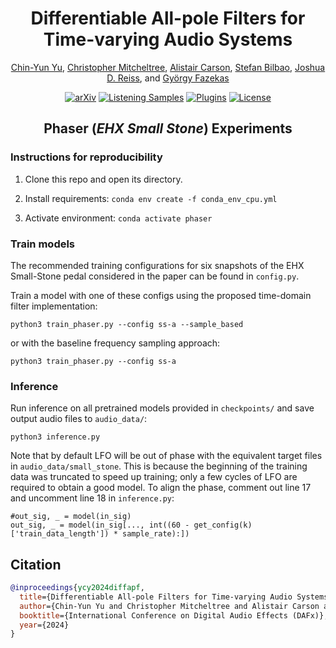 <div align="center">
<h1>Differentiable All-pole Filters for Time-varying Audio Systems</h1>

<p>
    <a href="https://yoyololicon.github.io/" target=”_blank”>Chin-Yun Yu</a>,
    <a href="https://christhetr.ee/" target=”_blank”>Christopher Mitcheltree</a>,
    <a href="https://www.linkedin.com/in/alistair-carson-a6178919a/" target=”_blank”>Alistair Carson</a>,
    <a href="https://www.acoustics.ed.ac.uk/group-members/dr-stefan-bilbao/" target=”_blank”>Stefan Bilbao</a>,
    <a href="https://www.eecs.qmul.ac.uk/~josh/" target=”_blank”>Joshua D. Reiss</a>, and
    <a href="https://www.eecs.qmul.ac.uk/~gyorgyf/about.html" target=”_blank”>György Fazekas</a>
</p>

[![arXiv](https://img.shields.io/badge/arXiv-2404.07970-b31b1b.svg)](https://arxiv.org/abs/2404.07970)
[![Listening Samples](https://img.shields.io/badge/%F0%9F%94%8A%F0%9F%8E%B6-Listening_Samples-blue)](https://diffapf.github.io/web/)
[![Plugins](https://img.shields.io/badge/neutone-Plugins-blue)](https://diffapf.github.io/web/index.html#plugins)
[![License](https://img.shields.io/badge/License-MPL%202.0-orange)](https://www.mozilla.org/en-US/MPL/2.0/FAQ/)

<h2>Phaser (<em>EHX Small Stone</em>) Experiments</h2>
</div>

### Instructions for reproducibility

1) Clone this repo and open its directory.

2) Install requirements: `conda env create -f conda_env_cpu.yml` 
3) Activate environment: `conda activate phaser`

### Train models
The recommended training configurations for six snapshots of the EHX Small-Stone pedal considered in the paper can be found in `config.py`.

Train a model with one of these configs using the proposed time-domain filter implementation:
```
python3 train_phaser.py --config ss-a --sample_based
```
or with the baseline frequency sampling approach:
```
python3 train_phaser.py --config ss-a
```


### Inference
Run inference on all pretrained models provided in `checkpoints/` and save output audio files to  `audio_data/`:
```angular2html
python3 inference.py
```



Note that by default LFO will be out of phase with the equivalent target files in `audio_data/small_stone`. 
This is because the beginning of the training data was truncated to speed up training; only a few cycles of LFO are required to obtain a good model.  To align the phase, comment out line 17 and uncomment line 18 in `inference.py`:
```angular2html
#out_sig, _ = model(in_sig)
out_sig, _ = model(in_sig[..., int((60 - get_config(k)['train_data_length']) * sample_rate):])
```

## Citation

```bibtex
@inproceedings{ycy2024diffapf,
  title={Differentiable All-pole Filters for Time-varying Audio Systems},
  author={Chin-Yun Yu and Christopher Mitcheltree and Alistair Carson and Stefan Bilbao and Joshua D. Reiss and György Fazekas},
  booktitle={International Conference on Digital Audio Effects (DAFx)},
  year={2024}
}
```
